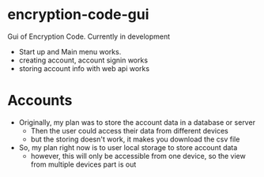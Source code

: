 # encryption-code-gui
Gui of Encryption Code. Currently in development

- Start up and Main menu works.
- creating account, account signin works
- storing account info with web api works

# Accounts
- Originally, my plan was to store the account data in a database or server
  - Then the user could access their data from different devices
  - but the storing doesn't work, it makes you download the csv file
- So, my plan right now is to user local storage to store account data
  - however, this will only be accessible from one device, so the view from multiple devices part is out
